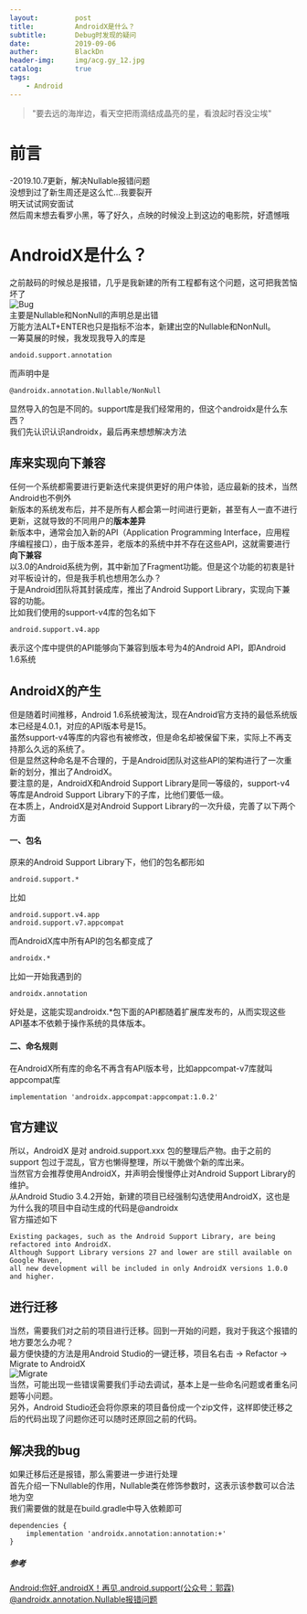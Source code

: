 ```yaml
---
layout:         post
title:          AndroidX是什么？
subtitle:       Debug时发现的疑问
date:           2019-09-06
auther:         BlackDn
header-img:     img/acg.gy_12.jpg
catalog:        true
tags:
    - Android
---
```


>"要去远的海岸边，看天空把雨滴结成晶亮的星，看浪起时吞没尘埃"

# 前言  
-2019.10.7更新，解决Nullable报错问题  
没想到过了新生周还是这么忙...我要裂开  
明天试试网安面试  
然后周末想去看罗小黑，等了好久，点映的时候没上到这边的电影院，好遗憾哦  
# AndroidX是什么？
之前敲码的时候总是报错，几乎是我新建的所有工程都有这个问题，这可把我苦恼坏了  
![Bug](https://s3.ax1x.com/2020/12/20/rasrfx.png)  
主要是Nullable和NonNull的声明总是出错  
万能方法ALT+ENTER也只是指标不治本，新建出空的Nullable和NonNull。  
一筹莫展的时候，我发现我导入的库是  
```
andoid.support.annotation
```
而声明中是  
```
@androidx.annotation.Nullable/NonNull
```
显然导入的包是不同的。support库是我们经常用的，但这个androidx是什么东西？  
我们先认识认识androidx，最后再来想想解决方法  
## 库来实现向下兼容
任何一个系统都需要进行更新迭代来提供更好的用户体验，适应最新的技术，当然Android也不例外  
新版本的系统发布后，并不是所有人都会第一时间进行更新，甚至有人一直不进行更新，这就导致的不同用户的**版本差异**  
新版本中，通常会加入新的API（Application Programming Interface，应用程序编程接口），由于版本差异，老版本的系统中并不存在这些API，这就需要进行**向下兼容**  
以3.0的Android系统为例，其中新加了Fragment功能。但是这个功能的初衷是针对平板设计的，但是我手机也想用怎么办？  
于是Android团队将其封装成库，推出了Android Support Library，实现向下兼容的功能。  
比如我们使用的support-v4库的包名如下  
```
android.support.v4.app
```
表示这个库中提供的API能够向下兼容到版本号为4的Android API，即Android 1.6系统  
## AndroidX的产生
但是随着时间推移，Android 1.6系统被淘汰，现在Android官方支持的最低系统版本已经是4.0.1，对应的API版本号是15。  
虽然support-v4等库的内容也有被修改，但是命名却被保留下来，实际上不再支持那么久远的系统了。  
但是显然这种命名是不合理的，于是Android团队对这些API的架构进行了一次重新的划分，推出了AndroidX。  
要注意的是，AndroidX和Android Support Library是同一等级的，support-v4等库是Android Support Library下的子库，比他们要低一级。  
在本质上，AndroidX是对Android Support Library的一次升级，完善了以下两个方面  
#### 一、包名
原来的Android Support Library下，他们的包名都形如
```
android.support.*
```
比如  
```
android.support.v4.app
android.support.v7.appcompat
```
而AndroidX库中所有API的包名都变成了  
```
androidx.*
```
比如一开始我遇到的  
```
androidx.annotation
```
好处是，这能实现androidx.*包下面的API都随着扩展库发布的，从而实现这些API基本不依赖于操作系统的具体版本。  
#### 二、命名规则
在AndroidX所有库的命名不再含有API版本号，比如appcompat-v7库就叫appcompat库  
```
implementation 'androidx.appcompat:appcompat:1.0.2'
```

## 官方建议
所以，AndroidX 是对 android.support.xxx 包的整理后产物。由于之前的 support 包过于混乱，官方也懒得整理，所以干脆做个新的库出来。  
当然官方会推荐使用AndroidX，并声明会慢慢停止对Android Support Library的维护。  
从Android Studio 3.4.2开始，新建的项目已经强制勾选使用AndroidX，这也是为什么我的项目中自动生成的代码是@androidx  
官方描述如下
```
Existing packages, such as the Android Support Library, are being refactored into AndroidX.
Although Support Library versions 27 and lower are still available on Google Maven,
all new development will be included in only AndroidX versions 1.0.0 and higher.
```
## 进行迁移
当然，需要我们对之前的项目进行迁移。回到一开始的问题，我对于我这个报错的地方要怎么办呢？  
最方便快捷的方法是用Android Studio的一键迁移，项目名右击 -> Refactor -> Migrate to AndroidX  
![Migrate](https://s3.ax1x.com/2020/12/20/rasDt1.png)  
当然，可能出现一些错误需要我们手动去调试，基本上是一些命名问题或者重名问题等小问题。  
另外，Android Studio还会将你原来的项目备份成一个zip文件，这样即使迁移之后的代码出现了问题你还可以随时还原回之前的代码。 
## 解决我的bug
如果迁移后还是报错，那么需要进一步进行处理  
首先介绍一下Nullable的作用，Nullable类在修饰参数时，这表示该参数可以合法地为空  
我们需要做的就是在build.gradle中导入依赖即可  
```
dependencies {
    implementation 'androidx.annotation:annotation:+'
}
```  
##### 参考  
[Android:你好,androidX！再见,android.support(公众号：郭霖)](https://www.jianshu.com/p/41de8689615d)  
[@androidx.annotation.Nullable报错问题](https://blog.csdn.net/m0_37692318/article/details/89710765)  
